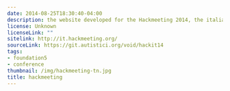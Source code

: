 ```yaml
---
date: 2014-08-25T18:30:40-04:00
description: the website developed for the Hackmeeting 2014, the italian meeting of the digital countercultures held this year in Bologna
license: Unknown
licenseLink: ""
sitelink: http://it.hackmeeting.org/
sourceLink: https://git.autistici.org/void/hackit14
tags:
- foundation5
- conference
thumbnail: /img/hackmeeting-tn.jpg
title: hackmeeting
---
```



